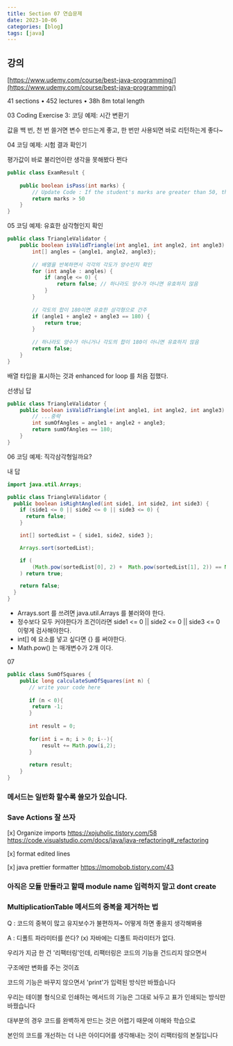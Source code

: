 ```yaml
---
title: Section 07 연습문제
date: 2023-10-06
categories: [blog]
tags: [java]
---
```


## 강의

[https://www.udemy.com/course/best-java-programming/](https://www.udemy.com/course/best-java-programming/)

41 sections • 452 lectures • 38h 8m total length

03 Coding Exercise 3: 코딩 예제: 시간 변환기

값을 백 번, 천 번 쓸거면 변수 만드는게 좋고, 한 번만 사용되면 바로 리턴하는게 좋다~

04 코딩 예제: 시험 결과 확인기

평가값이 바로 불리언이란 생각을 못해봤다 쩐다

```java
public class ExamResult {
    
    public boolean isPass(int marks) {
        // Update Code : If the student's marks are greater than 50, they have passed the exam.
        return marks > 50
    }
}
```
05 코딩 예제: 유효한 삼각형인지 확인

```java
public class TriangleValidator {
    public boolean isValidTriangle(int angle1, int angle2, int angle3) {
        int[] angles = {angle1, angle2, angle3};
        
        // 배열을 반복하면서 각각의 각도가 양수인지 확인
        for (int angle : angles) {
            if (angle <= 0) {
                return false; // 하나라도 양수가 아니면 유효하지 않음
            }
        }
        
        // 각도의 합이 180이면 유효한 삼각형으로 간주
        if (angle1 + angle2 + angle3 == 180) {
            return true;
        }
        
        // 하나라도 양수가 아니거나 각도의 합이 180이 아니면 유효하지 않음
        return false;
    }
}
```

배열 타입을 표시하는 것과 enhanced for loop 를 처음 접했다.


선생님 답
```java
public class TriangleValidator {
    public boolean isValidTriangle(int angle1, int angle2, int angle3) {
        // ...중략
        int sumOfAngles = angle1 + angle2 + angle3;  
        return sumOfAngles == 180;
    }
}
```

06 코딩 예제: 직각삼각형일까요?

내 답

```java
import java.util.Arrays;

public class TriangleValidator {
  public boolean isRightAngled(int side1, int side2, int side3) {
    if (side1 <= 0 || side2 <= 0 || side3 <= 0) {
      return false;
    }

    int[] sortedList = { side1, side2, side3 };

    Arrays.sort(sortedList);

    if (
        (Math.pow(sortedList[0], 2) +  Math.pow(sortedList[1], 2)) == Math.pow(sortedList[2], 2)
    ) return true;

    return false;
  }
}
```
- Arrays.sort 를 쓰려면 java.util.Arrays 를 불러와야 한다.
- 정수보다 모두 커야한다가 조건이라면 side1 <= 0 || side2 <= 0 || side3 <= 0 이렇게 검사해야한다.
- int[] 에 요소를 넣고 싶다면 {} 를 써야한다.
- Math.pow() 는 매개변수가 2개 이다.



07 

```java
public class SumOfSquares {
    public long calculateSumOfSquares(int n) {
       // write your code here
       
       if (n < 0){
        return -1;
       }
       
       int result = 0;
       
       for(int i = n; i > 0; i--){
           result += Math.pow(i,2);
       }
       
       return result;
    }
}
```

### 메서드는 일반화 할수록 쓸모가 있습니다.

### Save Actions 잘 쓰자

[x] Organize imports
https://xojuholic.tistory.com/58
https://code.visualstudio.com/docs/java/java-refactoring#_refactoring

[x] format edited lines

[x] java prettier formatter
https://momobob.tistory.com/43

### 아직은 모듈 만들라고 할때 module name 입력하지 말고 dont create

### MultiplicationTable 메서드의 중복을 제거하는 법

Q : 코드의 중복이 많고 유지보수가 불편하져~ 어떻게 하면 좋을지 생각해봐용

A : 디폴트 파라미터를 쓴다? (x) 자바에는 디폴트 파라미터가 없다.

우리가 지금 한 건 '리팩터링'인데, 리팩터링은 코드의 기능을 건드리지 않으면서

구조에만 변화를 주는 것이죠

코드의 기능은 바꾸지 않으면서 'print'가 입력된 방식만 바꿨습니다

우리는 테이블 형식으로 인쇄하는 메서드의 기능은 그대로 놔두고 표가 인쇄되는 방식만 바꿨습니다

대부분의 경우 코드를 완벽하게 만드는 것은 어렵기 때문에 이해와 학습으로

본인의 코드를 개선하는 더 나은 아이디어를 생각해내는 것이 리팩터링의 본질입니다
